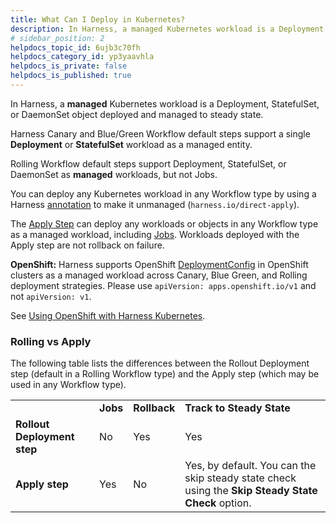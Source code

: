 ```yaml
---
title: What Can I Deploy in Kubernetes?
description: In Harness, a managed Kubernetes workload is a Deployment, StatefulSet, or DaemonSet object deployed and managed to steady state. Harness Canary and Blue/Green Workflow default steps support a single…
# sidebar_position: 2
helpdocs_topic_id: 6ujb3c70fh
helpdocs_category_id: yp3yaavhla
helpdocs_is_private: false
helpdocs_is_published: true
---
```


In Harness, a **managed** Kubernetes workload is a Deployment, StatefulSet, or DaemonSet object deployed and managed to steady state.

Harness Canary and Blue/Green Workflow default steps support a single **Deployment** or **StatefulSet** workload as a managed entity.

Rolling Workflow default steps support Deployment, StatefulSet, or DaemonSet as **managed** workloads, but not Jobs.

You can deploy any Kubernetes workload in any Workflow type by using a Harness [annotation](/article/ttn8acijrz-versioning-and-annotations#annotations) to make it unmanaged (`harness.io/direct-apply`).

The [Apply Step](/article/4vjgmjcj6z-deploy-manifests-separately-using-apply-step) can deploy any workloads or objects in any Workflow type as a managed workload, including [Jobs](/article/qpv2jfdjgm-run-kubernetes-jobs). Workloads deployed with the Apply step are not rollback on failure.

**OpenShift:** Harness supports OpenShift [DeploymentConfig](https://docs.openshift.com/container-platform/4.1/applications/deployments/what-deployments-are.html) in OpenShift clusters as a managed workload across Canary, Blue Green, and Rolling deployment strategies. Please use `apiVersion: apps.openshift.io/v1` and not `apiVersion: v1`.

See [Using OpenShift with Harness Kubernetes](/article/p756zrn9vc).

### Rolling vs Apply

The following table lists the differences between the Rollout Deployment step (default in a Rolling Workflow type) and the Apply step (which may be used in any Workflow type).



|  |  |  |  |
| --- | --- | --- | --- |
|  | **Jobs** | **Rollback** | **Track to Steady State** |
| **Rollout Deployment step** | No | Yes | Yes |
| **Apply step** | Yes | No | Yes, by default. You can the skip steady state check using the **Skip Steady State Check** option.  |

